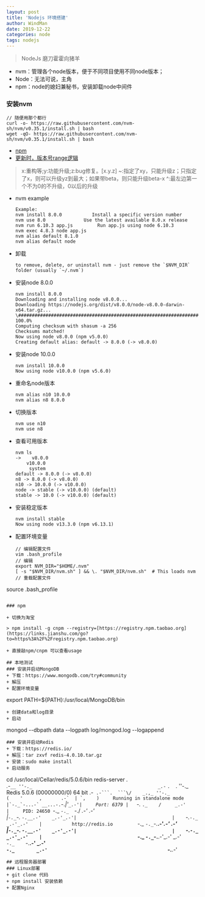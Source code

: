 ```yaml
---
layout: post
title: 'Nodejs 环境搭建'
author: WindMan
date: 2019-12-22
categories: node
tags: nodejs 
---
```


> NodeJs 磨刀霍霍向猪羊

+ nvm：管理各个node版本，便于不同项目使用不同node版本；
+ Node：无法可说，主角
+ npm：node的媳妇兼秘书，安装卸载node中间件

### 安装nvm

```
// 随便用那个都行
curl -o- https://raw.githubusercontent.com/nvm-sh/nvm/v0.35.1/install.sh | bash
wget -qO- https://raw.githubusercontent.com/nvm-sh/nvm/v0.35.1/install.sh | bash
```
+ [npm](https://docs.npmjs.com/)
+ [更新时，版本号range逻辑](https://docs.npmjs.com/misc/semver#advanced-range-syntax)
> x:重构等;y:功能升级;z:bug修复。[x.y.z]
> ~:指定了xy，只能升级z；只指定了x，则可以升级yz到最大；如果带beta，则只能升级beta-x
> ^:最左边第一个不为0的不升级，0以后的升级

+ nvm example

  ```
  Example:
  nvm install 8.0.0           Install a specific version number
  nvm use 8.0              Use the latest available 8.0.x release
  nvm run 6.10.3 app.js         Run app.js using node 6.10.3
  nvm exec 4.8.3 node app.js      
  nvm alias default 8.1.0       
  nvm alias default node
  ```

+ 卸载

  ```
  to remove, delete, or uninstall nvm - just remove the `$NVM_DIR` folder (usually `~/.nvm`)
  ```

  
+ 安装node 8.0.0

  ```
  nvm install 8.0.0
  Downloading and installing node v8.0.0...
  Downloading https://nodejs.org/dist/v8.0.0/node-v8.0.0-darwin-x64.tar.gz...
  \############################################################################################# 100.0%
  Computing checksum with shasum -a 256
  Checksums matched!
  Now using node v8.0.0 (npm v5.0.0)
  Creating default alias: default -> 8.0.0 (-> v8.0.0)
  ```

+ 安装node 10.0.0

  ```
  nvm install 10.0.0
  Now using node v10.0.0 (npm v5.6.0)
  ```

+ 重命名node版本
  ```
  nvm alias n10 10.0.0
  nvm alias n8 8.0.0
  ```

+ 切换版本
  ```
  nvm use n10
  nvm use n8
  ```

  
+ 查看可用版本
  ```
  nvm ls
  ->    v8.0.0
  ​    v10.0.0
  ​     system
  default -> 8.0.0 (-> v8.0.0)
  n8 -> 8.0.0 (-> v8.0.0)
  n10 -> 10.0.0 (-> v10.0.0)
  node -> stable (-> v10.0.0) (default)
  stable -> 10.0 (-> v10.0.0) (default)
  ```


+ 安装稳定版本
  ```
  nvm install stable
  Now using node v13.3.0 (npm v6.13.1)
  ```

  
+ 配置环境变量

  ```
  // 编辑配置文件
  vim .bash_profile
  // 编辑
  export NVM_DIR="$HOME/.nvm"
  [ -s "$NVM_DIR/nvm.sh" ] && \. "$NVM_DIR/nvm.sh"  # This loads nvm
  // 重载配置文件
source .bash_profile
  ```

  ### npm

+ 切换为淘宝

  > npm install -g cnpm --registry=[https://registry.npm.taobao.org](https://links.jianshu.com/go?to=https%3A%2F%2Fregistry.npm.taobao.org)

+ 直接敲npm/cnpm 可以查看usage

## 本地测试
### 安装并启动MongoDB
+ 下载：https://www.mongodb.com/try#community
+ 解压
+ 配置环境变量
```
export PATH=${PATH}:/usr/local/MongoDB/bin
```
+ 创建data和log目录
+ 启动
```
mongod --dbpath data --logpath log/mongod.log --logappend
```
### 安装并启动Redis
+ 下载：https://redis.io/
+ 解压：tar zxvf redis-4.0.10.tar.gz
+ 安装：sudo make install
+ 启动服务
```
cd /usr/local/Cellar/redis/5.0.6/bin
redis-server 
                _._                                                  
           _.-``__ ''-._                                             
      _.-``    `.  `_.  ''-._           Redis 5.0.6 (00000000/0) 64 bit
  .-`` .-```.  ```\/    _.,_ ''-._                                   
 (    '      ,       .-`  | `,    )     Running in standalone mode
 |`-._`-...-` __...-.``-._|'` _.-'|     Port: 6379
 |    `-._   `._    /     _.-'    |     PID: 24650
  `-._    `-._  `-./  _.-'    _.-'                                   
 |`-._`-._    `-.__.-'    _.-'_.-'|                                  
 |    `-._`-._        _.-'_.-'    |           http://redis.io        
  `-._    `-._`-.__.-'_.-'    _.-'                                   
 |`-._`-._    `-.__.-'    _.-'_.-'|                                  
 |    `-._`-._        _.-'_.-'    |                                  
  `-._    `-._`-.__.-'_.-'    _.-'                                   
      `-._    `-.__.-'    _.-'                                       
          `-._        _.-'                                           
              `-.__.-'                                               

```
## 远程服务器部署
### Linux部署
+ git clone 代码
+ npm install 安装依赖
+ 配置Nginx

